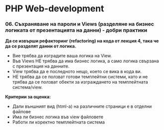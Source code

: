 # PHP Web-development

### 06. Съхраняване на пароли и Views (разделяне на бизнес логиката от презентацията на данни) - добри практики

**Да се извърши рефакторинг (refactoring) на кода от лекция 4, така че да се разделят данни от логика.**

* Вие трябва да изградите ваша логика на View.
* Във Views НЕ трябва да има бизнес логика, а само логика свързана с презентация на данните.
* View трябва да е последното нещо, което се вика в кода ви.
* НЕ трябва да се ползват готови темплейтни системи, като и не трябва да се ползват обекти за изграждането на темплейтната система/view.

**Критерии за оценка:**
* Дали външният вид (html-a) на различните страници е в отделни файлове
* Има ли бизнес логика във view файловете
* Работи ли коректно темплейтната система